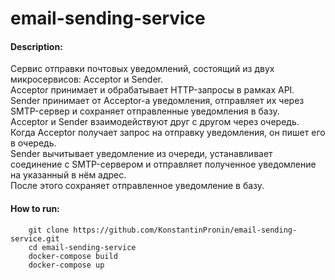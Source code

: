 # email-sending-service

#### Description:
Сервис отправки почтовых уведомлений, состоящий из двух микросервисов: Acceptor и Sender.  
Acceptor принимает и обрабатывает HTTP-запросы в рамках API.  
Sender принимает от Acceptor-а уведомления, отправляет их через SMTP-сервер и сохраняет отправленные уведомления в базу.  
Acceptor и Sender взаимодействуют друг с другом через очередь. Когда Acceptor получает запрос на отправку уведомления, он пишет его в очередь.  
Sender вычитывает уведомление из очереди, устанавливает соединение с SMTP-сервером и отправляет полученное уведомление на указанный в нём адрес.  
После этого сохраняет отправленное уведомление в базу.

#### How to run:
```shell script
    git clone https://github.com/KonstantinPronin/email-sending-service.git
    cd email-sending-service
    docker-compose build
    docker-compose up
```